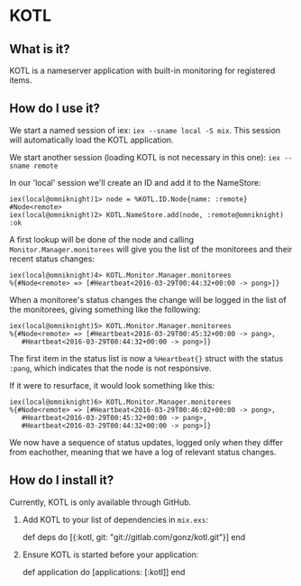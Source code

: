 # KOTL

## What is it?
KOTL is a nameserver application with built-in monitoring for registered items.

## How do I use it?
We start a named session of iex: `iex --sname local -S mix`.
This session will automatically load the KOTL application.

We start another session (loading KOTL is not necessary in this one):
`iex --sname remote`

In our 'local' session we'll create an ID and add it to the NameStore:

    iex(local@omniknight)1> node = %KOTL.ID.Node{name: :remote}
    #Node<remote>
    iex(local@omniknight)2> KOTL.NameStore.add(node, :remote@omniknight)
    :ok

A first lookup will be done of the node and calling `Monitor.Manager.monitorees`
will give you the list of the monitorees and their recent status changes:

    iex(local@omniknight)4> KOTL.Monitor.Manager.monitorees
    %{#Node<remote> => [#Heartbeat<2016-03-29T00:44:32+00:00 -> pong>]}
           
When a monitoree's status changes the change will be logged in the list of the
monitorees, giving something like the following:

    iex(local@omniknight)5> KOTL.Monitor.Manager.monitorees
    %{#Node<remote> => [#Heartbeat<2016-03-29T00:45:32+00:00 -> pang>,
       #Heartbeat<2016-03-29T00:44:32+00:00 -> pong>]}

The first item in the status list is now a `%Heartbeat{}` struct with the status
`:pang`, which indicates that the node is not responsive.

If it were to resurface, it would look something like this:

    iex(local@omniknight)6> KOTL.Monitor.Manager.monitorees
    %{#Node<remote> => [#Heartbeat<2016-03-29T00:46:02+00:00 -> pong>,
       #Heartbeat<2016-03-29T00:45:32+00:00 -> pang>,
       #Heartbeat<2016-03-29T00:44:32+00:00 -> pong>]}

We now have a sequence of status updates, logged only when they differ from
eachother, meaning that we have a log of relevant status changes.

## How do I install it?
Currently, KOTL is only available through GitHub.

  1. Add KOTL to your list of dependencies in `mix.exs`:

        def deps do
          [{:kotl, git: "git://gitlab.com/gonz/kotl.git"}]
        end

  2. Ensure KOTL is started before your application:

        def application do
          [applications: [:kotl]]
        end

